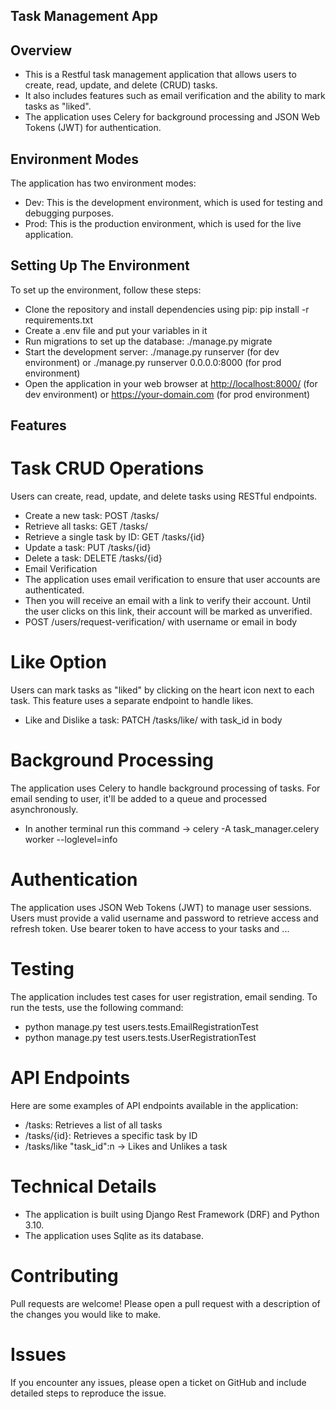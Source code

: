 ## Task Management App
## Overview

- This is a Restful task management application that allows users to create, read, update, and delete (CRUD) tasks. 
- It also includes features such as email verification and the ability to mark tasks as "liked".
- The application uses Celery for background processing and JSON Web Tokens (JWT) for authentication.

## Environment Modes
The application has two environment modes:

- Dev: This is the development environment, which is used for testing and debugging purposes.
- Prod: This is the production environment, which is used for the live application.
  
## Setting Up The Environment
To set up the environment, follow these steps:

- Clone the repository and install dependencies using pip: pip install -r requirements.txt
- Create a .env file and put your variables in it
- Run migrations to set up the database: ./manage.py migrate
- Start the development server: ./manage.py runserver (for dev environment) or ./manage.py runserver 0.0.0.0:8000 (for prod environment)
- Open the application in your web browser at <http://localhost:8000/> (for dev environment) or <https://your-domain.com> (for prod environment)

## Features
# Task CRUD Operations
Users can create, read, update, and delete tasks using RESTful endpoints.

- Create a new task: POST /tasks/
- Retrieve all tasks: GET /tasks/
- Retrieve a single task by ID: GET /tasks/{id}
- Update a task: PUT /tasks/{id}
- Delete a task: DELETE /tasks/{id}
- Email Verification
- The application uses email verification to ensure that user accounts are authenticated. 
- Then you will receive an email with a link to verify their account. Until the user clicks on this link, their account will be marked as unverified.
- POST /users/request-verification/  with username or email in body

# Like Option
Users can mark tasks as "liked" by clicking on the heart icon next to each task. This feature uses a separate endpoint to handle likes.

- Like and Dislike a task: PATCH /tasks/like/ with task_id in body

# Background Processing
The application uses Celery to handle background processing of tasks. For email sending to user, it'll be added to a queue and processed asynchronously.
- In another terminal run this command -> celery -A task_manager.celery worker --loglevel=info

# Authentication
The application uses JSON Web Tokens (JWT) to manage user sessions. Users must provide a valid username and password to retrieve access and refresh token.
Use bearer token to have access to your tasks and ...

# Testing
The application includes test cases for user registration, email sending. To run the tests, use the following command: 
   - python manage.py test users.tests.EmailRegistrationTest
   - python manage.py test users.tests.UserRegistrationTest 


# API Endpoints
Here are some examples of API endpoints available in the application:

- /tasks: Retrieves a list of all tasks
- /tasks/{id}: Retrieves a specific task by ID
- /tasks/like  "task_id":n -> Likes and Unlikes a task

# Technical Details
- The application is built using Django Rest Framework (DRF) and Python 3.10.
- The application uses Sqlite as its database.


# Contributing
Pull requests are welcome! Please open a pull request with a description of the changes you would like to make.

# Issues
If you encounter any issues, please open a ticket on GitHub and include detailed steps to reproduce the issue.
